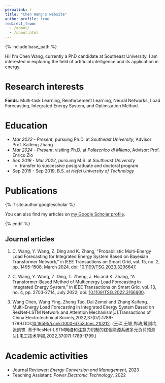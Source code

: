 ```yaml
---
permalink: /
title: "Chen Wang's website"
author_profile: true
redirect_from: 
  - /about/
  - /about.html
---
```


{% include base_path %}

Hi! I'm Chen Wang, currently a PhD candidate at Southeast University. I am interested in exploring the field of artificial intelligence and its application in energy. 

Research interests
======

**Fields**: Multi-task Learning, Reinforcement Learning, Neural Networks, Load Forecasting, Integrated Energy System, and Optimization Method.

Education
======

* *Mar 2022* - *Present*, pursuing Ph.D. at *Southeast University*, Advisor: Prof. Kaifeng Zhang
* *Mar 2024* - *Present*, visiting Ph.D. at *Politecnico di Milano*, Advisor: Prof. Enrico Zio
* *Sep 2019* - *Mar 2022*, pursuing M.S. at *Southeast University* 
  - transfer to successive postgraduate and doctoral program
* Sep 2015 - Sep 2019, B.S. at *Hefei University of Technology*

Publications
======

{% if site.author.googlescholar %}

  <div class="wordwrap">You can also find my articles on <a href="{{site.author.googlescholar}}">my Google Scholar profile</a>.</div>

{% endif %}

## Journal articles

1. C. Wang, Y. Wang, Z. Ding and K. Zhang, "Probabilistic Multi-Energy Load Forecasting for Integrated Energy System Based on Bayesian Transformer Network," in IEEE Transactions on Smart Grid, vol. 15, no. 2, pp. 1495-1508, March 2024, doi: [10.1109/TSG.2023.3296647](https://doi.org/10.1109/TSG.2023.3296647).

2. C. Wang, Y. Wang, Z. Ding, T. Zheng, J. Hu and K. Zhang, "A Transformer-Based Method of Multienergy Load Forecasting in Integrated Energy System," in IEEE Transactions on Smart Grid, vol. 13, no. 4, pp. 2703-2714, July 2022, doi: [10.1109/TSG.2022.3166600](https://doi.org/10.1109/TSG.2022.3166600).

3. Wang Chen, Wang Ying, Zheng Tao, Dai Zemei and Zhang Kaifeng. Multi-Energy Load Forecasting in Integrated Energy System Based on  ResNet-LSTM Network and Attention Mechanism[J].Transactions of China Electrotechnical Society,2022,37(07):1789-1799.DOI:[10.19595/j.cnki.1000-6753.tces.210212](https://doi.org/10.19595/j.cnki.1000-6753.tces.210212). (王琛,王颖,郑涛,戴则梅,张凯锋. 基于ResNet-LSTM网络和注意力机制的综合能源系统多元负荷预测[J].电工技术学报,2022,37(07):1789-1799.)

Academic activities
======

* Journal Reviewer: *Energy Conversion and Management*, 2023
* Teaching Assistant: *Power Electronic Technology*, 2022

